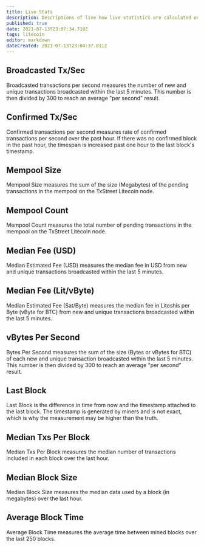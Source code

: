 ```yaml
---
title: Live Stats
description: Descriptions of live how live statistics are calculated on TxStreet.
published: true
date: 2021-07-13T23:07:34.710Z
tags: litecoin
editor: markdown
dateCreated: 2021-07-13T23:04:37.811Z
---
```


## Broadcasted Tx/Sec

Broadcasted transactions per second measures the number of new and unique transactions broadcasted within the last 5 minutes. This number is then divided by 300 to reach an average "per second" result.

## Confirmed Tx/Sec

Confirmed transactions per second measures rate of confirmed transactions per second over the past hour. If there was no confirmed block in the past hour, the timespan is increased past one hour to the last block's timestamp.

## Mempool Size

Mempool Size measures the sum of the size (Megabytes) of the pending transactions in the mempool on the TxStreet Litecoin node.

## Mempool Count

Mempool Count measures the total number of pending transactions in the mempool on the TxStreet Litecoin node.

## Median Fee (USD)

Median Estimated Fee (USD) measures the median fee in USD from new and unique transactions broadcasted within the last 5 minutes.

## Median Fee (Lit/vByte)

Median Estimated Fee (Sat/Byte) measures the median fee in Litoshis per Byte (vByte for BTC) from new and unique transactions broadcasted within the last 5 minutes.

## vBytes Per Second

Bytes Per Second measures the sum of the size (Bytes or vBytes for BTC) of each new and unique transaction broadcasted within the last 5 minutes. This number is then divided by 300 to reach an average "per second" result.

## Last Block

Last Block is the difference in time from now and the timestamp attached to the last block. The timestamp is generated by miners and is not exact, which is why the measurement may be higher than the truth.

## Median Txs Per Block

Median Txs Per Block measures the median number of transactions included in each block over the last hour.

## Median Block Size

Median Block Size measures the median data used by a block (in megabytes) over the last hour.

## Average Block Time

Average Block Time measures the average time between mined blocks over the last 250 blocks.